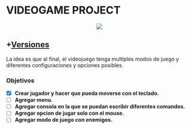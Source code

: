 # VIDEOGAME PROJECT

<p align="center"> <img src="https://i.ibb.co/GRNb5p3/6.png"> <p align="center">

## +[Versiones](https://github.com/14G001/Videogame/releases)

La idea es que al final, el videojuego tenga multiples modos de juego y diferentes configuraciones y opciones posibles.

### Objetivos
- [x] **Crear jugador y hacer que pueda moverse con el teclado.**
- [ ] **Agregar menu.**
- [ ] **Agregar consola en la que se puedan escribir diferentes comandos.**
- [ ] **Agregar opcion de jugar solo con el mouse.**
- [ ] **Agregar modo de juego con enemigos.**
